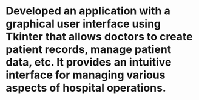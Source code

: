 # Developed an application with a graphical user interface using Tkinter that allows doctors to create patient records, manage patient data, etc. It provides an intuitive interface for managing various aspects of hospital operations.



 
